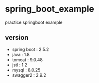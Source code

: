 # spring_boot_example
practice springboot example

## version
- spring boot : 2.5.2
- java : 1.8
- tomcat : 9.0.48
- jstl : 1.2
- mysql : 8.0.25
- swagger2 : 2.9.2